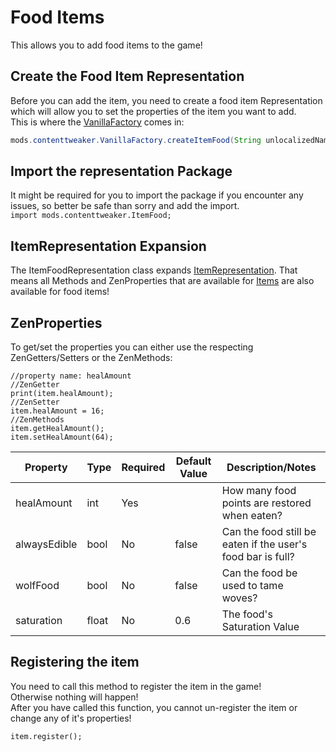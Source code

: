# Food Items

This allows you to add food items to the game!

## Create the Food Item Representation
Before you can add the item, you need to create a food item Representation which will allow you to set the properties of the item you want to add.  
This is where the [VanillaFactory](/Mods/ContentTweaker/Creatable_Content/VanillaFactory/) comes in:
```JAVA
mods.contenttweaker.VanillaFactory.createItemFood(String unlocalizedName, int healAmount);
```

## Import the representation Package
It might be required for you to import the package if you encounter any issues, so better be safe than sorry and add the import.  
`import mods.contenttweaker.ItemFood;` 

## ItemRepresentation Expansion
The ItemFoodRepresentation class expands [ItemRepresentation](/Mods/ContentTweaker/Creatable_Content/Item/). That means all Methods and ZenProperties that are available for [Items](/Mods/ContentTweaker/Creatable_Content/Item/) are also available for food items!


## ZenProperties

To get/set the properties you can either use the respecting ZenGetters/Setters or the ZenMethods:
```
//property name: healAmount
//ZenGetter
print(item.healAmount);
//ZenSetter
item.healAmount = 16;
//ZenMethods
item.getHealAmount();
item.setHealAmount(64);
```

| Property       | Type  | Required | Default Value | Description/Notes                                           |
|----------------|-------|----------|---------------|-------------------------------------------------------------|
| healAmount     | int   | Yes      |               | How many food points are restored when eaten?               |
| alwaysEdible   | bool  | No       | false         | Can the food still be eaten if the user's food bar is full? |
| wolfFood       | bool  | No       | false         | Can the food be used to tame woves?                         |
| saturation     | float | No       | 0.6           | The food's Saturation Value                                 |



## Registering the item
You need to call this method to register the item in the game!  
Otherwise nothing will happen!  
After you have called this function, you cannot un-register the item or change any of it's properties!

```
item.register();
```